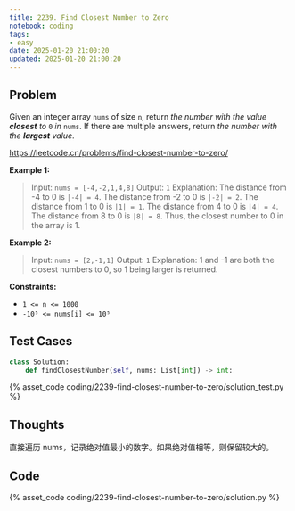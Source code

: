 ```yaml
---
title: 2239. Find Closest Number to Zero
notebook: coding
tags:
- easy
date: 2025-01-20 21:00:20
updated: 2025-01-20 21:00:20
---
```

## Problem

Given an integer array `nums` of size `n`, return _the number with the value **closest** to_ `0` _in_ `nums`. If there are multiple answers, return _the number with the **largest** value_.

<https://leetcode.cn/problems/find-closest-number-to-zero/>

**Example 1:**

> Input: `nums = [-4,-2,1,4,8]`
> Output: `1`
> Explanation:
> The distance from -4 to 0 is `|-4| = 4`.
> The distance from -2 to 0 is `|-2| = 2`.
> The distance from 1 to 0 is `|1| = 1`.
> The distance from 4 to 0 is `|4| = 4`.
> The distance from 8 to 0 is `|8| = 8`.
> Thus, the closest number to 0 in the array is 1.

**Example 2:**

> Input: `nums = [2,-1,1]`
> Output: `1`
> Explanation: 1 and -1 are both the closest numbers to 0, so 1 being larger is returned.

**Constraints:**

- `1 <= n <= 1000`
- `-10⁵ <= nums[i] <= 10⁵`

## Test Cases

``` python
class Solution:
    def findClosestNumber(self, nums: List[int]) -> int:
```

{% asset_code coding/2239-find-closest-number-to-zero/solution_test.py %}

## Thoughts

直接遍历 nums，记录绝对值最小的数字。如果绝对值相等，则保留较大的。

## Code

{% asset_code coding/2239-find-closest-number-to-zero/solution.py %}
